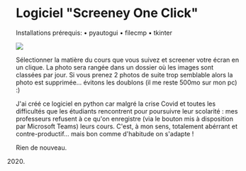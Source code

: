 # Logiciel "Screeney One Click"

Installations prérequis:
• pyautogui
• filecmp
• tkinter 

![](/ico/Capture.png)

Sélectionner la matière du cours que vous suivez et screener votre écran en un clique. La photo sera rangée dans un dossier où les images sont classées par jour.
Si vous prenez 2 photos de suite trop semblable alors la photo est supprimée... évitons les doublons (il me reste 500mo sur mon pc) :)

J'ai créé ce logiciel en python car malgré la crise Covid et toutes les difficultés que les étudiants rencontrent pour poursuivre leur scolarité : mes professeurs refusent à ce qu'on enregistre (via le bouton mis à disposition par Microsoft Teams) leurs cours. C'est, à mon sens, totalement abérrant et contre-productif... mais bon comme d'habitude on s'adapte !

Rien de nouveau.

2020.

